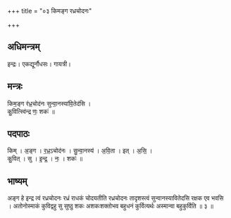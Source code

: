 +++
title = "०३ किमङ्ग रध्रचोदनः"

+++
## अधिमन्त्रम्
इन्द्रः। एकद्यूर्नौधसः। गायत्री।

## मन्त्रः
किम॒ङ्ग र॑ध्र॒चोद॑नः सुन्वा॒नस्या॑वि॒तेद॑सि ।  
कु॒वित्स्वि॑न्द्र णः॒ शकः॑ ॥

## पदपाठः
किम् । अ॒ङ्ग । र॒ध्र॒ऽचोद॑नः । सु॒न्वा॒नस्य॑ । अ॒वि॒ता । इत् । अ॒सि॒ ।  
कु॒वित् । सु । इ॒न्द्र॒ । नः॒ । शकः॑ ॥

## भाष्यम्
अङ्ग हे इन्द्र त्वं रध्रचोदनः रध्रं राधकं चोदयतीति रध्रचोदनः तादृशस्त्वं सुन्वानस्यावितेदसि रक्षक एव भवसि । अतोनोस्माकं कुविद्वहु सु सुष्ठु शकः अशकःशक्तोभव बहुधनं कुर्वित्यर्थः अस्मान्वा बहुकुर्विति ॥ ३ ॥